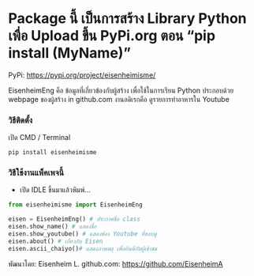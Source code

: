 # Package นี้ เป็นการสร้าง Library Python เพื่อ Upload ขึ้น PyPi.org ตอน “pip install (MyName)”

PyPi: https://pypi.org/project/eisenheimisme/

EisenheimEng คือ ข้อมูลที่เกี่ยวข้องกับผู้สร้าง เพื่อใช้ในการเรียน Python
	ประกอบด้วย webpage ของผู้สร้าง in github.com
	งานอดิเรกคือ ดูรายการทำอาหารใน Youtube

### วิธีติดตั้ง

เปิด CMD / Terminal

```python
pip install eisenheimisme
```

### วิธีใช้งานแพ็คเพจนี้

- เปิด IDLE ขึ้นมาแล้วพิมพ์...

```python
from eisenheimisme import EisenheimEng

eisen = EisenheimEng() # ประกาศชื่อ class
eisen.show_name() # แสดงชื่อ
eisen.show_youtube() # แสดงช่อง Youtube ที่ชอบดู
eisen.about() # เกี่ยวกับ Eisen
eisen.ascii_chaiyo()# แสดงภาพพลุ เพื่อยินดีกับผู้เข้าชม
```

พัฒนาโดย: Eisenheim L.
github.com: https://github.com/EisenheimA